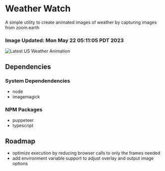 # Weather Watch

A simple utility to create animated images of weather by capturing images from zoom.earth

### Image Updated: Mon May 22 05:11:05 PDT 2023

![Latest US Weather Animation](animations/2023-05-22.webp)

## Dependencies
### System Dependendencies
* node
* imagemagick
### NPM Packages
* puppeteer
* typescript

## Roadmap
* optimize execution by reducing browser calls to only the frames needed
* add environment variable support to adjust overlay and output image options
